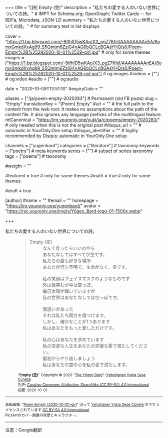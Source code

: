 +++
title = "[詩] Empty (空)"
description = "私たちの愛する人のいない世界についての詩。"                         # IMPT for Schema.org; OpenGraph; Twitter Cards -- for RDFa, Microdata, JSON-LD
summary = "私たちの愛する人のいない世界についての詩。"                                                     # for summary text in list displays

cover = "https://1.bp.blogspot.com/-8tfhID5wKAo/X3_pgZ7KhjI/AAAAAAAAnEA/8omxGmkdXxAg99_S5Qmtm6ZziG4nAG6bQCLcBGAsYHQ/s0/Poem-Empty%2B%25282020-10-01%2529-girl.jpg"                                          # only for some themes
images = ["https://1.bp.blogspot.com/-8tfhID5wKAo/X3_pgZ7KhjI/AAAAAAAAnEA/8omxGmkdXxAg99_S5Qmtm6ZziG4nAG6bQCLcBGAsYHQ/s0/Poem-Empty%2B%25282020-10-01%2529-girl.jpg"]                                                     # og:images
#videos = [""]                                                      # og:video
#audio = [""]                                                       # og:audio

date = "2020-10-09T13:51:10"
#expiryDate = ""

aliases = ["/ja/poem-empty-2020283"]  # Permanent (old FB posts)
slug = "Empty"
translationKey = "[Poem] Empty"
#url = ""                                                           # the full path to the content from the web root. It makes no assumptions about the path of the content file. It also ignores any language prefixes of the multilingual feature.
relCanonical = "https://im.youronly.one/yuki/ja/c/poems/empty-2020283/"                                                 # only needed when this is not the original post
#disqus_url = ""                                                    # automatic in YourOnly.One setup
#disqus_identifier = ""                                             # highly recommended by Disqus; automatic in YourOnly.One setup

channels = ["yugenbard"]
categories = ["literature"]                                                 # taxonomy
keywords = ["poetry"]                                                   # meta keywords
series = [""]                                                     # subset of series taxonomy
tags = ["poems"]                                            # taxonomy

#weight = ""

#featured = true                                                  # only for some themes
#math = true                                                      # only for some themes

#draft = true

[author]
#name = ""
#email = ""
homepage = "https://im.youronly.one/yugenbard/"
avatar = "https://rsc.youronly.one/img/y/Yūgen_Bard-logo-01-1500x.webp"

+++

私たちの愛する人のいない世界についての詩。

<!--more-->

<figure class="quote_box qbs_stanza qbc_pink">
  <blockquote>
    <dl>
      <dt>Empty (空)</dt>
      <dd>なんて言ったらいいのやら</dd>
      <dd>あなたなしではすべてが空です。</dd>
      <dd>私たちの最も好きな場所</dd>
      <dd>あなたが行方不明で、生命がなく、空です。</dd>
      <br/>
      <dd>私の笑顔はフェイスマスクのようなものです</dd>
      <dd>外は微笑むが中は空っぽ。</dd>
      <dd>毎日太陽が輝いていますが</dd>
      <dd>私の世界はあなたなしでは空っぽです。</dd>
      <br/>
      <dd>間違いがあった</dd>
      <dd>それは私たち両方を傷つけます。</dd>
      <dd>しかし、確かなことが1つあります</dd>
      <dd>私はあなたをもっと愛しただけです。</dd>
      <br/>
      <dd>私の心はあなたを求めています</dd>
      <dd>私の空虚な人生をあなたの完璧な愛で満たしてください。</dd>
      <dd>最初からやり直しましょう</dd>
      <dd>私はあなたの空の心を私の愛で満たします。</dd>
    </dl>
  </blockquote>
  <figcaption class="attribution_copyright txt_center">
    <p><small>
      "<b>Empty (空)</b>" Copyright © 2020 "<a href="https://im.youronly.one/yugenbard/" rel="dct:creator noopener" referrerpolicy="strict-origin-when-cross-origin">The Yūgen Bard</a>" (<a href="https://youronly.one" rel="dct:creator noopener" referrerpolicy="strict-origin-when-cross-origin">Yahuhanan Yukia Sese Cuneta</a>)<br/>
      免許: <a href="https://creativecommons.org/licenses/by-sa/4.0/" rel="license noopener external nofollow" referrerpolicy="strict-origin-when-cross-origin">Creative Commons Attribution-ShareAlike (CC BY-SA) 4.0 International</a><br/>
      初版: 2020-10-01
    </small></p>
  </figcaption>
</figure>

<hr/>

<div class="header_attribution">
  <footer class="attribution_copyright">
    <p xmlns:dct="http://purl.org/dc/terms/" xmlns:vcard="http://www.w3.org/2001/vcard-rdf/3.0#"><small>
        表紙画像: "<a href="https://1.bp.blogspot.com/-8tfhID5wKAo/X3_pgZ7KhjI/AAAAAAAAnEA/8omxGmkdXxAg99_S5Qmtm6ZziG4nAG6bQCLcBGAsYHQ/s0/Poem-Empty%2B%25282020-10-01%2529-girl.jpg" rel="dct:title noopener external nofollow" referrerpolicy="strict-origin-when-cross-origin">Poem-Empty (2020-10-01)-girl</a>" 沿って <a href="https://youronly.one" rel="dct:creator noopener" referrerpolicy="strict-origin-when-cross-origin">Yahuhanan Yukia Sese Cuneta</a> の下でライセンスされています <a href="ttps://creativecommons.org/licenses/by-sa/4.0/" rel="license noopener external nofollow" referrerpolicy="strict-origin-when-cross-origin">CC BY-SA 4.0 International</a>.<br/>
        PicsArtのカバー画像の背景とキャラクター。
    </small></p>
  </footer>
</div>

<hr/>

注意：Google翻訳
